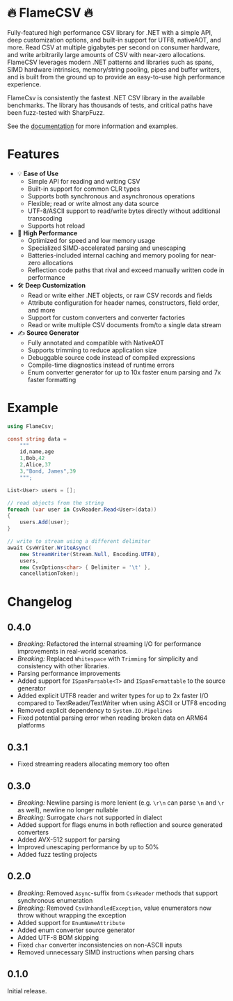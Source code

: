 ﻿# 🔥 FlameCSV 🔥

Fully-featured high performance CSV library for .NET with a simple API, deep customization options,
and built-in support for UTF8, nativeAOT, and more. Read CSV at multiple gigabytes per second on consumer hardware,
and write arbitrarily large amounts of CSV with near-zero allocations. FlameCSV leverages modern .NET patterns and
libraries such as spans, SIMD hardware intrinsics, memory/string pooling, pipes and buffer writers, and
is built from the ground up to provide an easy-to-use high performance experience.

FlameCsv is consistently the fastest .NET CSV library in the available benchmarks.
The library has thousands of tests, and critical paths have been fuzz-tested with SharpFuzz.

See the [documentation](https://ovska.github.io/FlameCsv) for more information and examples.

# Features

- 💡 **Ease of Use**
    - Simple API for reading and writing CSV
    - Built-in support for common CLR types
    - Supports both synchronous and asynchronous operations
    - Flexible; read or write almost any data source
    - UTF-8/ASCII support to read/write bytes directly without additional transcoding
    - Supports hot reload
- 🚀 **High Performance**
    - Optimized for speed and low memory usage
    - Specialized SIMD-accelerated parsing and unescaping
    - Batteries-included internal caching and memory pooling for near-zero allocations
    - Reflection code paths that rival and exceed manually written code in performance
- 🛠️ **Deep Customization**
    - Read or write either .NET objects, or raw CSV records and fields
    - Attribute configuration for header names, constructors, field order, and more
    - Support for custom converters and converter factories
    - Read or write multiple CSV documents from/to a single data stream
- ✍️ **Source Generator**
    - Fully annotated and compatible with NativeAOT
    - Supports trimming to reduce application size
    - Debuggable source code instead of compiled expressions
    - Compile-time diagnostics instead of runtime errors
    - Enum converter generator for up to 10x faster enum parsing and 7x faster formatting

# Example

```cs
using FlameCsv;

const string data =
    """
    id,name,age
    1,Bob,42
    2,Alice,37
    3,"Bond, James",39
    """;

List<User> users = [];

// read objects from the string
foreach (var user in CsvReader.Read<User>(data))
{
    users.Add(user);
}

// write to stream using a different delimiter
await CsvWriter.WriteAsync(
    new StreamWriter(Stream.Null, Encoding.UTF8),
    users,
    new CsvOptions<char> { Delimiter = '\t' },
    cancellationToken);
```

# Changelog

## 0.4.0
- *Breaking:* Refactored the internal streaming I/O for performance improvements in real-world scenarios.
- *Breaking:* Replaced `Whitespace` with `Trimming` for simplicity and consistency with other libraries.
- Parsing performance improvements
- Added support for `ISpanParsable<T>` and `ISpanFormattable` to the source generator
- Added explicit UTF8 reader and writer types for up to 2x faster I/O compared to TextReader/TextWriter when using ASCII or UTF8 encoding
- Removed explicit dependency to `System.IO.Pipelines`
- Fixed potential parsing error when reading broken data on ARM64 platforms

## 0.3.1

- Fixed streaming readers allocating memory too often

## 0.3.0

- *Breaking:* Newline parsing is more lenient (e.g. `\r\n` can parse `\n` and `\r` as well), newline no longer nullable
- *Breaking:* Surrogate `char`s not supported in dialect
- Added support for flags enums in both reflection and source generated converters
- Added AVX-512 support for parsing
- Improved unescaping performance by up to 50%
- Added fuzz testing projects

## 0.2.0

- *Breaking:* Removed `Async`-suffix from `CsvReader` methods that support synchronous enumeration
- *Breaking:* Removed `CsvUnhandledException`, value enumerators now throw without wrapping the exception
- Added support for `EnumNameAttribute`
- Added enum converter source generator
- Added UTF-8 BOM skipping
- Fixed `char` converter inconsistencies on non-ASCII inputs
- Removed unnecessary SIMD instructions when parsing chars

## 0.1.0

Initial release.
